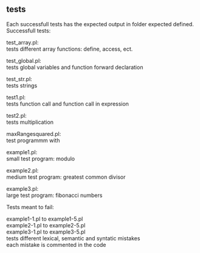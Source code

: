## tests

Each successfull tests has the expected output in folder expected defined.
Successfull tests:

test_array.pl: <br/>
tests different array functions: define, access, ect.

test_global.pl: <br/>
tests global variables and function forward declaration

test_str.pl: <br/>
tests strings

test1.pl: <br/>
tests function call and function call in expression

test2.pl: <br/>
tests multiplication

maxRangesquared.pl: <br/>
test programmm with

example1.pl: <br/>
small test program: modulo

example2.pl: <br/>
medium test program: greatest common divisor

example3.pl: <br/>
large test program: fibonacci numbers

Tests meant to fail: <br/>

example1-1.pl to example1-5.pl <br/>
example2-1.pl to example2-5.pl <br/>
example3-1.pl to example3-5.pl <br/>
tests different lexical, semantic and syntatic mistakes <br/>
each mistake is commented in the code
